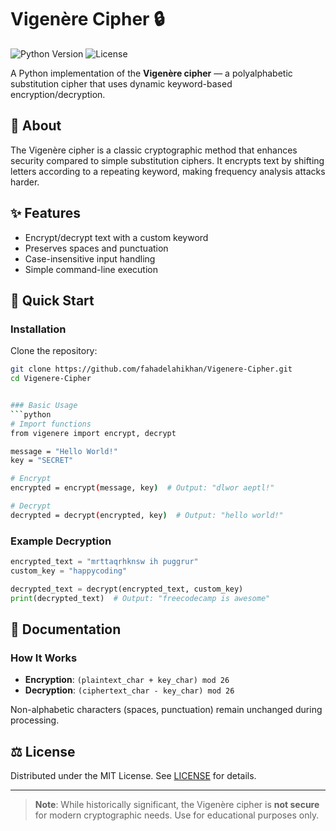# Vigenère Cipher 🔒

![Python Version](https://img.shields.io/badge/python-3.6%2B-blue)
![License](https://img.shields.io/badge/license-MIT-green)

A Python implementation of the **Vigenère cipher** — a polyalphabetic substitution cipher that uses dynamic keyword-based encryption/decryption.

## 📜 About
The Vigenère cipher is a classic cryptographic method that enhances security compared to simple substitution ciphers. It encrypts text by shifting letters according to a repeating keyword, making frequency analysis attacks harder.

## ✨ Features
- Encrypt/decrypt text with a custom keyword
- Preserves spaces and punctuation
- Case-insensitive input handling
- Simple command-line execution

## 🚀 Quick Start

### Installation
Clone the repository:
   ```bash
   git clone https://github.com/fahadelahikhan/Vigenere-Cipher.git
   cd Vigenere-Cipher
   

### Basic Usage
```python
# Import functions
from vigenere import encrypt, decrypt

message = "Hello World!"
key = "SECRET"

# Encrypt
encrypted = encrypt(message, key)  # Output: "dlwor aeptl!"

# Decrypt
decrypted = decrypt(encrypted, key)  # Output: "hello world!"
```

### Example Decryption
```python
encrypted_text = "mrttaqrhknsw ih puggrur"
custom_key = "happycoding"

decrypted_text = decrypt(encrypted_text, custom_key)
print(decrypted_text)  # Output: "freecodecamp is awesome"
```

## 📖 Documentation
### How It Works
- **Encryption**: `(plaintext_char + key_char) mod 26`
- **Decryption**: `(ciphertext_char - key_char) mod 26`

Non-alphabetic characters (spaces, punctuation) remain unchanged during processing.

## ⚖️ License
Distributed under the MIT License. See [LICENSE](LICENSE) for details.

---

> **Note**: While historically significant, the Vigenère cipher is **not secure** for modern cryptographic needs. Use for educational purposes only.

